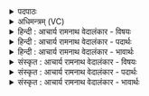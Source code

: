 <details><summary>पदपाठः</summary>

सः꣢। नः꣣। हरीणाम्। पते। इ꣡न्दो꣢꣯। दे꣣व꣡प्स꣢रस्तमः। दे꣣व꣢। प्स꣣रस्तमः। स꣡खा꣢꣯। स। खा꣣। इव। स꣡ख्ये꣢꣯। स। ख्ये꣣। न꣡र्यः꣢꣯। रु꣣चे꣢। भ꣣व। १६१२।
</details>

<details><summary>अधिमन्त्रम् (VC)</summary>

- पवमानः सोमः
- पर्वतनारदौ
- उष्णिक्
- ऋषभः
</details>

<details><summary>हिन्दी : आचार्य रामनाथ वेदालंकार - विषयः</summary>

अगले मन्त्र में जीवात्मा और परमात्मा से प्रार्थना करते हैं।
</details>

<details><summary>हिन्दी : आचार्य रामनाथ वेदालंकार - पदार्थः</summary>

पदार्थान्वयभाषाः -  हे (हरीणां पते) इन्द्रियों के अथवा आकर्षणगुणयुक्त सूर्य, चन्द्र, भूममण्डल आदियों के स्वामिन्, (इन्दो) तेजस्वी जीवात्मन् वा परमात्मन् ! (देवप्सरस्तमः) देहस्थ, मन, बुद्धि आदि देवों को वा ब्रह्माण्डस्थ सूर्य, चन्द्र आदि देवों को अतिशय रूप देनेवाला, (नर्यः) मनुष्यों का हितकर्ता (सः) वह तू (नः) हमें (रुचे) तेज देने के लिए (भव) हो, (सख्ये) मित्र को (सखा इव) मित्र जैसे तेज देता है ॥२॥ यहाँ उपमालङ्कार है ॥२॥
</details>

<details><summary>हिन्दी : आचार्य रामनाथ वेदालंकार - भावार्थः</summary>

भावार्थभाषाः -  जीवात्मा जैसे शरीर में स्थित सब मन,बुद्धि,प्राण आदियों को अपने-अपने कर्म में सञ्चालित करता हुआ और उन्हें शक्ति देता हुआ शरीर का सम्राट् होता है,वैसे ही परमेश्वर ब्रह्माण्ड में स्थित सूर्य,चाँद,नक्षत्र आदियों को सञ्चालित करता हुआ और उन्हें शक्ति देता हुआ ब्रह्माण्ड का सम्राट् होता है ॥२॥
</details>

<details><summary>संस्कृत : आचार्य रामनाथ वेदालंकार - विषयः</summary>

अथ पुनरपि जीवात्मा परमात्मा च प्रार्थ्यते।
</details>

<details><summary>संस्कृत : आचार्य रामनाथ वेदालंकार - पदार्थः</summary>

पदार्थान्वयभाषाः -  हे (हरीणां पते) इन्द्रियाणाम् आकर्षणगुणयुक्तानां सूर्यचन्द्रभूमण्डलादीनां वा स्वामिन्, (इन्दो) तेजस्विन् जीवात्मन् परमात्मन् वा ! (देवप्सरस्तमः) देवेषु मनोबुद्धीन्द्रियादिषु सूर्यचन्द्रादिषु वा प्सरो रूपं यस्य स देवप्सराः अतिशयेन देवप्सराः देवप्सरस्तमः, देहस्थेभ्यो ब्रह्माण्डस्थेभ्यो वा देवेभ्योऽतिशयेन तत्तच्छक्तिप्रदाता। [प्सरः इति रूपनाम। निघं० ३।७।] (नर्यः) नृभ्यो हितः (सः) असौ त्वम् (नः) अस्माकम् (रुचे) तेजसे (भव) जायस्व। कथमिव ? (सख्ये) सुहृदे (सखा इव) सुहृद् यथा तेजः प्रयच्छति तद्वत् ॥२॥ अत्रोपमालङ्कारः ॥२॥
</details>

<details><summary>संस्कृत : आचार्य रामनाथ वेदालंकार - भावार्थः</summary>

भावार्थभाषाः -  जीवात्मा यथा शरीरस्थान् सर्वान् मनोबुद्धिप्राणादीन् स्वस्वकर्मणि सञ्चालयन् तेभ्यः शक्तिं च प्रयच्छन् देहस्य सम्राड् भवति तथा परमेश्वरो ब्रह्माण्डस्थान् सर्वान् सूर्यचन्द्रनक्षत्रादीन् सञ्चालयन् तेभ्यः शक्तिं च प्रयच्छन् ब्रह्माण्डस्य सम्राड् भवति ॥२॥
</details>